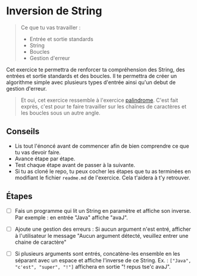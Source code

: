 # Inversion de String

> Ce que tu vas travailler :
> - Entrée et sortie standards
> - String
> - Boucles
> - Gestion d'erreur

Cet exercice te permettra de renforcer ta compréhension des String, des entrées et sortie standards et des boucles.
Il te permettra de créer un algorithme simple avec plusieurs types d'entrée ainsi qu'un debut de gestion d'erreur.

> Et oui, cet exercice ressemble à l'exercice [palindrome](../palindrome). C'est fait exprès, c'est pour te faire travailler sur les chaînes de caractères et les boucles sous un autre angle.
## Conseils

- Lis tout l'énoncé avant de commencer afin de bien comprendre ce que tu vas devoir faire.
- Avance étape par étape.
- Test chaque étape avant de passer à la suivante.
- Si tu as cloné le repo, tu peux cocher les étapes que tu as terminées en modifiant le fichier `readme.md` de l'exercice. Cela t'aidera à t'y retrouver.

## Étapes

- [ ] Fais un programme qui lit un String en paramètre et affiche son inverse. Par exemple : en entrée "Java" affiche "avaJ".
- [ ] Ajoute une gestion des erreurs : Si aucun argument n'est entré, afficher à l'utilisateur le message "Aucun argument détecté, veuillez entrer une chaine de caractère"
- [ ] Si plusieurs arguments sont entrés, concatène-les ensemble en les séparant avec un espace et affiche l'inverse de ce String. Ex. : `["Java", "c'est", "super", "!"]` affichera en sortie "! repus tse'c avaJ".


